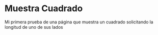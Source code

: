 # Muestra Cuadrado
Mi primera prueba de una página que muestra un cuadrado solicitando la longitud de uno de sus lados
